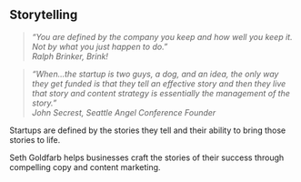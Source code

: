 ## Storytelling

> _“You are defined by the company you keep and how well you keep it. Not by what you just happen to do.”_
> <br>
>  _Ralph Brinker, Brink!_

> _“When…the startup is two guys, a dog, and an idea, the only way they get funded is that they tell an effective story and then they live 
that story and content strategy is essentially the management of the story.”_
> <br>
> _John Secrest, Seattle Angel Conference Founder_

Startups are defined by the stories they tell and their ability to bring those stories to life. 

Seth Goldfarb helps businesses craft the stories of their success through compelling copy and content marketing. 


